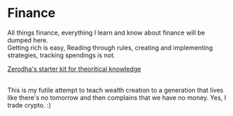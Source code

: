 # Finance

All things finance, everything I learn and know about finance will be dumped here. <br>
Getting rich is easy, Reading through rules, creating and implementing strategies, tracking spendings is not.

[Zerodha's starter kit for theoritical knowledge](https://zerodha.com/varsity/)







<br>This is my futile attempt to teach wealth creation to a generation that lives like there's no tomorrow and then complains that we have no money. 
Yes, I trade crypto. :)
